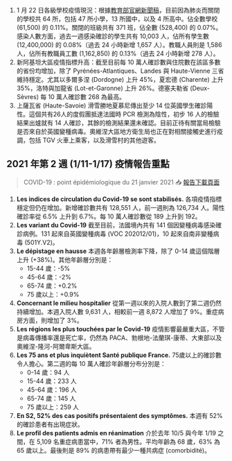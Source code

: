 1. 1 月 22 日各級學校疫情現況：根據[教育部官網新聞稿](https://www.education.gouv.fr/covid19-point-de-situation-du-vendredi-22-janvier-2021-309042)，目前因為肺炎而關閉的學校共 64 所，包括 47 所小學，13 所國中，以及 4 所高中。佔全數學校 \(61,500\) 的 0.11%。關閉的班級共有 371 班，佔全數 \(528,400\) 的 0.07%。感染人數方面，過去一週感染確診的學生共有 10,003 人，佔所有學生數 \(12,400,000\) 的 0.08%（過去 24 小時新增 1,657 人）。教職人員則是 1,586 人，佔所有教職員工數 \(1,162,850\) 的 0.13%（過去 24 小時新增 278 人）。
1. 新阿基坦大區疫情指標升高：截至目前每 10 萬人確診數與住院數在該區多數的省份均增加，除了 Pyrénées-Atlantiques、Landes 與 Haute-Vienne 三省維持穩定。尤其以多爾多涅 \(Dordogne\) 上升 45%，夏宏德 \(Charente\) 上升 35%，洛特與加龍省 \(Lot-et-Garonne\) 上升 26%。德塞夫勒省 \(Deux-Sèvres\) 每 10 萬人確診數 268 為最高。
1. 上薩瓦省 \(Haute-Savoie\) 滑雪勝地夏慕尼傳出至少 14 位英國學生確診陽性。這個共有26人的度假團抵達法國時 PCR 檢測為陰性，初步 16 人的檢驗結果出爐就有 14 人確診，其餘的檢測結果還未確認。目前正待有關當局檢驗是否來自於英國變種病毒。奧維涅大區地方衛生局也正在對相關接觸史進行疫調，包括 TGV 火車上乘客，以及滑雪村的其他遊客。

## 2021 年第 2 週 \(1/11-1/17\) 疫情報告重點

> COVID-19 : point épidémiologique du 21 janvier 2021 📥 [報告下載頁面](https://bit.ly/3a7AC5A)

1. **Les indices de circulation du Covid-19 se sont stabilisés.** 各項疫情指標穩定但仍在增加。新增確診數共有 128,551 人，前一週則為 126,734 人。陽性確診率從 6.5% 上升到 6.7%。每 10 萬人確診數從 189 上升到 192。
1. **Les variant du Covid-19** 截至目前，法國境內共有 141 個因變種病毒感染確診病例。131 起來自英國變種病毒 \(VOC 202012/01\)，10 起來自南非變種病毒 \(501Y.V2\)。
1. **Le dépistage en hausse** 本週各年齡層檢測率下降，除了 0-14 歲這個階層上升 \(+38%\)。其他年齡層分別是：
   * 15-44 歲：-5%
   * 45-64 歲：-2%
   * 65-74 歲：+0.2%
   * 75 歲以上：+0.9%
1. **Concernant le milieu hospitalier** 從第一週以來的入院人數到了第二週仍然持續增加。本週入院人數 9,631 人，相較前一週 8,872 人增加了 9%。重症病房方面，則增加了 3%。
1. **Les régions les plus touchées par le Covid-19** 疫情影響最嚴重大區，不管是病毒傳播率還是死亡率，仍然為 PACA、勃根地-法蘭琪-康蒂、大東部以及奧維涅-隆河-阿爾卑斯大區。
1. **Les 75 ans et plus inquiètent Santé publique France.** 75歲以上的確診數令人擔心。第二週的每 10 萬人確診年齡層分布分別是：
   * 0-14 歲：94 人
   * 15-44 歲：233 人
   * 45-64 歲：196 人
   * 65-74 歲：145 人
   * 75 歲以上：259 人
1. **En S2, 52% des cas positifs présentaient des symptômes.** 本週有 52% 的確診患者有出現症狀。
1. **Le profil des patients admis en réanimation** 介於去年 10/5 與今年 1/19 之間，在 5,109 名重症病患當中，71% 者為男性。平均年齡為 68 歲，63% 為 65 歲以上。最後則是 89% 的病患帶有最少一種共病症 \(comorbidité\)。